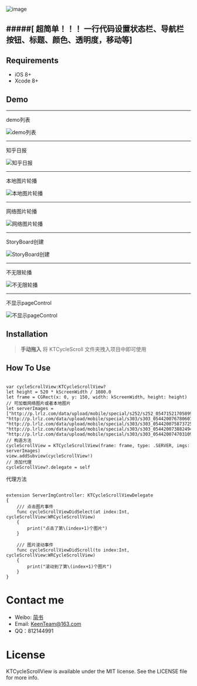 ![image](https://github.com/KeenTeam1990/KTCycleScrollView/raw/master/screenshots/WRCycleScrollView.png)

#####[ 超简单！！！ 一行代码设置状态栏、导航栏按钮、标题、颜色、透明度，移动等]
------------------------------------------------------------

## Requirements
- iOS 8+
- Xcode 8+


## Demo 
---
demo列表

![demo列表](https://github.com/KeenTeam1990/KTCycleScrollView/raw/master/screenshots/demos.png)

---
知乎日报

![知乎日报](https://github.com/KeenTeam1990/KTCycleScrollView/raw/master/screenshots/知乎日报.gif)

---
本地图片轮播

![本地图片轮播](https://github.com/KeenTeam1990/KTCycleScrollView/raw/master/screenshots/本地图片轮播.gif)

---
网络图片轮播

![网络图片轮播](https://github.com/KeenTeam1990/KTCycleScrollView/raw/master/screenshots/网络图片轮播.gif)

---
StoryBoard创建

![StoryBoard创建](https://github.com/KeenTeam1990/KTCycleScrollView/raw/master/screenshots/StoryBoard创建.gif)

---
不无限轮播

![不无限轮播](https://github.com/KeenTeam1990/KTCycleScrollView/raw/master/screenshots/不无限轮播.gif)

---
不显示pageControl

![不显示pageControl](https://github.com/KeenTeam1990/KTCycleScrollView/raw/master/screenshots/不显示pageControl.gif)


## Installation 

> **手动拖入**
> 将 KTCycleScroll 文件夹拽入项目中即可使用

## How To Use

<pre><code>
var cycleScrollView:KTCycleScrollView?
let height = 520 * kScreenWidth / 1080.0
let frame = CGRect(x: 0, y: 150, width: kScreenWidth, height: height)
// 可加载网络图片或者本地图片
let serverImages = ["http://p.lrlz.com/data/upload/mobile/special/s252/s252_05471521705899113.png",              "http://p.lrlz.com/data/upload/mobile/special/s303/s303_05442007678060723.png",                  "http://p.lrlz.com/data/upload/mobile/special/s303/s303_05442007587372591.png",                    "http://p.lrlz.com/data/upload/mobile/special/s303/s303_05442007388249407.png",                    "http://p.lrlz.com/data/upload/mobile/special/s303/s303_05442007470310935.png"]
// 构造方法
cycleScrollView = KTCycleScrollView(frame: frame, type: .SERVER, imgs: serverImages)
view.addSubview(cycleScrollView!)
// 添加代理
cycleScrollView?.delegate = self
</code></pre>

代理方法
<pre><code>
extension ServerImgController: KTCycleScrollViewDelegate
{
    /// 点击图片事件
    func cycleScrollViewDidSelect(at index:Int, cycleScrollView:WRCycleScrollView)
    {
        print("点击了第\(index+1)个图片")
    }
    
    /// 图片滚动事件
    func cycleScrollViewDidScroll(to index:Int, cycleScrollView:WRCycleScrollView)
    {
        print("滚动到了第\(index+1)个图片")
    }
}
</code></pre>


# Contact me
- Weibo: [简书](http://www.jianshu.com/u/77e9dc523648)
- Email:  KeenTeam@163.com
- QQ：812144991

# License

KTCycleScrollView is available under the MIT license. See the LICENSE file for more info.

